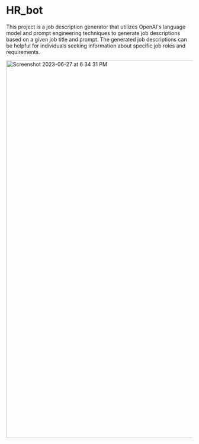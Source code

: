 # HR_bot
This project is a job description generator that utilizes OpenAI's language model and prompt engineering techniques to generate job descriptions based on a given job title and prompt. The generated job descriptions can be helpful for individuals seeking information about specific job roles and requirements.


<img width="1018" alt="Screenshot 2023-06-27 at 6 34 31 PM" src="https://github.com/KamranNiroomand/HR_bot/assets/95174740/39a2621a-cd0a-42d2-ba54-9bc282e2119c">
